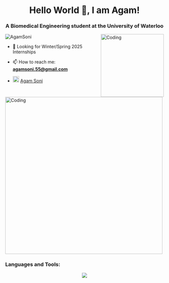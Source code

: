<h1 align="center">Hello World 👋, I am Agam!</h1>
<h3 align="center">A Biomedical Engineering student at the University of Waterloo</h3>
<img align="right" alt="Coding" width="200"
    src="https://i.giphy.com/media/v1.Y2lkPTc5MGI3NjExcng4dTQ2bzR5ZjBmMTZlMHQyaDA3d3AxdjFnOGw1dzlzaDNuZHZhZCZlcD12MV9pbnRlcm5hbF9naWZfYnlfaWQmY3Q9cw/92rwJV2V1SgRZRjQzc/giphy.gif">

<p align="left"> <img
        src="https://komarev.com/ghpvc/?username=AgamSoni&color=blue&style=plastic&label=PROFILE+VIEWS&abbreviated=true"
        alt="AgamSoni" /> </p>

- 🔭 Looking for Winter/Spring 2025 Internships

- 📫 How to reach me: **agamsoni.55@gmail.com**

<!-- - 💻 <a href="www.agamsoni.com"> Agam Soni
   </a> -->

- <p align="left">
      <img width="20" src="https://skillicons.dev/icons?i=linkedin" alt="LinkedIn">
      <a href="https://www.linkedin.com/in/agam-soni/">  Agam Soni  
      </a>
  </p>

<img align="center" alt="Coding" width="500"
    src="https://media.giphy.com/media/qEqiI3Oq7vBkoE236M/giphy.gif">

<h3 align="left">Languages and Tools:</h3>
<p align="center">
    <a href="https://skillicons.dev">
        <img
            src="https://skillicons.dev/icons?i=github,git,aws,azure,gcp,javascript,html,css,react,nodejs,java,dotnet,python,postgres,angular,ts,postman,c,cpp,cs,mysql,arduino,clion,vscode,eclipse,dotnet,matlab,php, selenium" />
    </a>
</p>
